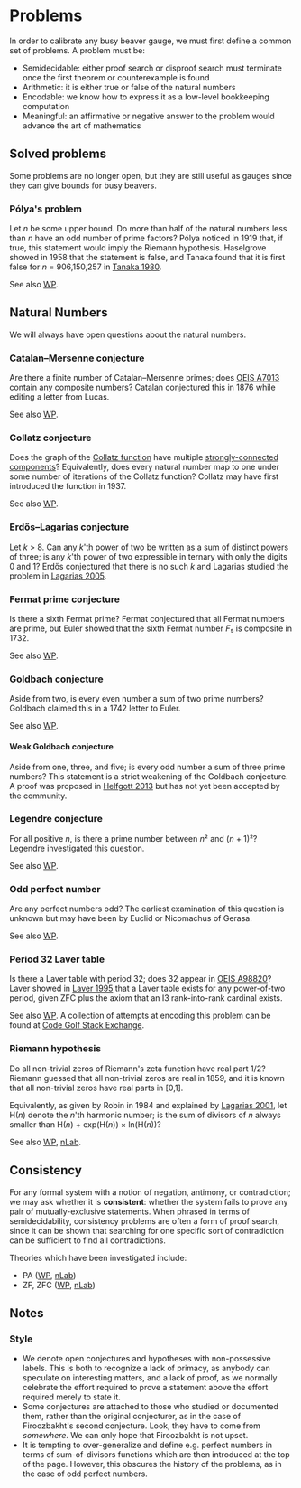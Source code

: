 # Problems

In order to calibrate any busy beaver gauge, we must first define a common
set of problems. A problem must be:

* Semidecidable: either proof search or disproof search must terminate once
  the first theorem or counterexample is found
* Arithmetic: it is either true or false of the natural numbers
* Encodable: we know how to express it as a low-level bookkeeping computation
* Meaningful: an affirmative or negative answer to the problem would advance
  the art of mathematics

## Solved problems

Some problems are no longer open, but they are still useful as gauges since
they can give bounds for busy beavers.

### Pólya's problem

Let *n* be some upper bound. Do more than half of the natural numbers less
than *n* have an odd number of prime factors? Pólya noticed in 1919 that, if
true, this statement would imply the Riemann hypothesis. Haselgrove showed in
1958 that the statement is false, and Tanaka found that it is first false for
*n* = 906,150,257 in [Tanaka
1980](https://doi.org/10.3836%2Ftjm%2F1270216093).

See also [WP](https://en.wikipedia.org/wiki/P%C3%B3lya_conjecture).

## Natural Numbers

We will always have open questions about the natural numbers.

### Catalan–Mersenne conjecture

Are there a finite number of Catalan–Mersenne primes; does [OEIS
A7013](https://oeis.org/A007013) contain any composite numbers? Catalan
conjectured this in 1876 while editing a letter from Lucas.

See also [WP](https://en.wikipedia.org/wiki/Double_Mersenne_number).

### Collatz conjecture

Does the graph of the [Collatz
function](https://en.wikipedia.org/wiki/Collatz_conjecture) have multiple
[strongly-connected
components](https://en.wikipedia.org/wiki/Strongly_connected_component)?
Equivalently, does every natural number map to one under some number of
iterations of the Collatz function? Collatz may have first introduced the
function in 1937.

See also [WP](https://en.wikipedia.org/wiki/Collatz_conjecture).

### Erdős–Lagarias conjecture

Let *k* > 8. Can any *k*'th power of two be written as a sum of distinct
powers of three; is any *k*'th power of two expressible in ternary with only
the digits 0 and 1? Erdős conjectured that there is no such *k* and Lagarias
studied the problem in [Lagarias 2005](https://arxiv.org/abs/math/0512006).

### Fermat prime conjecture

Is there a sixth Fermat prime? Fermat conjectured that all Fermat numbers are
prime, but Euler showed that the sixth Fermat number *F*₅ is composite in
1732.

See also [WP](https://en.wikipedia.org/wiki/Fermat_number).

### Goldbach conjecture

Aside from two, is every even number a sum of two prime numbers? Goldbach
claimed this in a 1742 letter to Euler.

See also [WP](https://en.wikipedia.org/wiki/Goldbach%27s_conjecture).

#### Weak Goldbach conjecture

Aside from one, three, and five; is every odd number a sum of three prime
numbers? This statement is a strict weakening of the Goldbach conjecture. A
proof was proposed in [Helfgott 2013](https://arxiv.org/abs/1312.7748) but has
not yet been accepted by the community.

### Legendre conjecture

For all positive *n*, is there a prime number between *n*² and (*n* + 1)²?
Legendre investigated this question.

See also [WP](https://en.wikipedia.org/wiki/Legendre%27s_conjecture).

### Odd perfect number

Are any perfect numbers odd? The earliest examination of this question is
unknown but may have been by Euclid or Nicomachus of Gerasa.

See also [WP](https://en.wikipedia.org/wiki/Perfect_number).

### Period 32 Laver table

Is there a Laver table with period 32; does 32 appear in [OEIS
A98820](https://oeis.org/A098820)? Laver showed in [Laver
1995](https://doi.org/10.1006%2Faima.1995.1014) that a Laver table exists for
any power-of-two period, given ZFC plus the axiom that an I3 rank-into-rank
cardinal exists.

See also [WP](https://en.wikipedia.org/wiki/Laver_table). A collection of
attempts at encoding this problem can be found at [Code Golf Stack
Exchange](https://codegolf.stackexchange.com/q/79620/123693).

### Riemann hypothesis

Do all non-trivial zeros of Riemann's zeta function have real part 1/2?
Riemann guessed that all non-trivial zeros are real in 1859, and it is known
that all non-trivial zeros have real parts in [0,1].

Equivalently, as given by Robin in 1984 and explained by [Lagarias
2001](https://arxiv.org/abs/math/0008177), let H(*n*) denote the *n*'th
harmonic number; is the sum of divisors of *n* always smaller than H(*n*) +
exp(H(*n*)) × ln(H(*n*))?

See also [WP](https://en.wikipedia.org/wiki/Riemann_hypothesis),
[nLab](https://ncatlab.org/nlab/show/Riemann+hypothesis).

## Consistency

For any formal system with a notion of negation, antimony, or contradiction;
we may ask whether it is **consistent**: whether the system fails to prove any
pair of mutually-exclusive statements. When phrased in terms of
semidecidability, consistency problems are often a form of proof search, since
it can be shown that searching for one specific sort of contradiction can be
sufficient to find all contradictions.

Theories which have been investigated include:

* PA ([WP](https://en.wikipedia.org/wiki/Peano_axioms),
  [nLab](https://ncatlab.org/nlab/show/Peano+arithmetic))
* ZF, ZFC
  ([WP](https://en.wikipedia.org/wiki/Zermelo%E2%80%93Fraenkel_set_theory),
  [nLab](https://ncatlab.org/nlab/show/ZFC))

## Notes

### Style

* We denote open conjectures and hypotheses with non-possessive labels. This
  is both to recognize a lack of primacy, as anybody can speculate on
  interesting matters, and a lack of proof, as we normally celebrate the
  effort required to prove a statement above the effort required merely to
  state it.
* Some conjectures are attached to those who studied or documented them,
  rather than the original conjecturer, as in the case of Firoozbakht's
  second conjecture. Look, they have to come from *somewhere*. We can only
  hope that Firoozbakht is not upset.
* It is tempting to over-generalize and define e.g. perfect numbers in terms
  of sum-of-divisors functions which are then introduced at the top of the
  page. However, this obscures the history of the problems, as in the case of
  odd perfect numbers.
